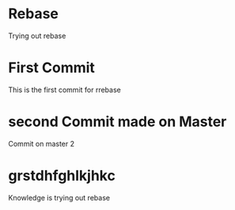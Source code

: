 # Rebase

Trying out rebase

# First Commit

This is the first commit for rrebase

# second Commit made on Master

Commit on master 2


# grstdhfghlkjhkc
Knowledge is trying  out rebase
